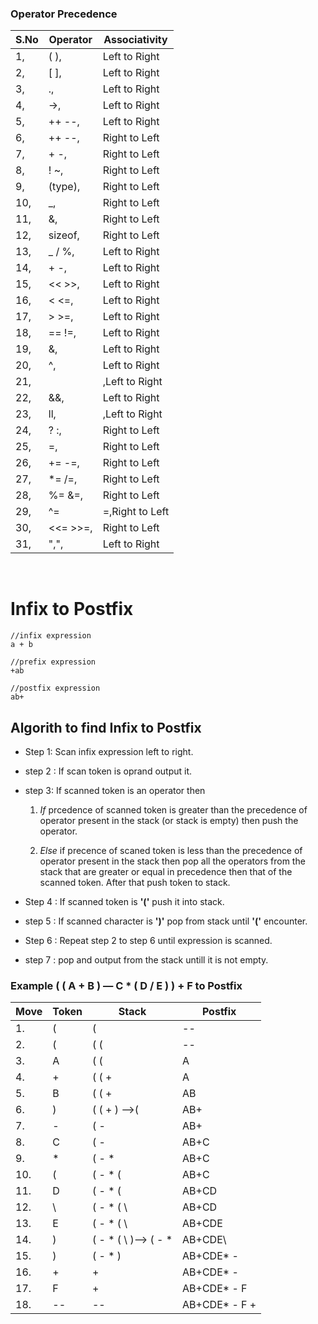 ### Operator Precedence

| S.No | Operator | Associativity   |
| ---- | -------- | --------------- |
| 1,   | ( ),     | Left to Right   |
| 2,   | [ ],     | Left to Right   |
| 3,   | .,       | Left to Right   |
| 4,   | ->,      | Left to Right   |
| 5,   | ++ --,   | Left to Right   |
| 6,   | ++ --,   | Right to Left   |
| 7,   | + -,     | Right to Left   |
| 8,   | ! ~,     | Right to Left   |
| 9,   | (type),  | Right to Left   |
| 10,  | \_,      | Right to Left   |
| 11,  | &,       | Right to Left   |
| 12,  | sizeof,  | Right to Left   |
| 13,  | \_ / %,  | Left to Right   |
| 14,  | + -,     | Left to Right   |
| 15,  | << >>,   | Left to Right   |
| 16,  | < <=,    | Left to Right   |
| 17,  | > >=,    | Left to Right   |
| 18,  | == !=,   | Left to Right   |
| 19,  | &,       | Left to Right   |
| 20,  | ^,       | Left to Right   |
| 21,  |          | ,Left to Right  |
| 22,  | &&,      | Left to Right   |
| 23,  | ll,      | ,Left to Right  |
| 24,  | ? :,     | Right to Left   |
| 25,  | =,       | Right to Left   |
| 26,  | += -=,   | Right to Left   |
| 27,  | \*= /=,  | Right to Left   |
| 28,  | %= &=,   | Right to Left   |
| 29,  | ^=       | =,Right to Left |
| 30,  | <<= >>=, | Right to Left   |
| 31,  | ",",     | Left to Right   |

<br/>

# Infix to Postfix

```
//infix expression
a + b

//prefix expression
+ab

//postfix expression
ab+
```

## Algorith to find Infix to Postfix

- Step 1: Scan infix expression left to right.

- step 2 : If scan token is oprand output it.
- step 3: If scanned token is an operator then

  1.  _If_ prcedence of scanned token is greater than the precedence of operator present in the stack (or stack is empty) then push the operator.

  2.  _Else_ if precence of scaned token is less than the precedence of operator present in the stack then pop all the operators from the stack that are greater or equal in precedence then that of the scanned token. After that push token to stack.

- Step 4 : If scanned token is **'('** push it into stack.
- step 5 : If scanned character is **')'** pop from stack until **'('** encounter.

- Step 6 : Repeat step 2 to step 6 until expression is scanned.
- step 7 : pop and output from the stack untill it is not empty.

### Example ( ( A + B ) — C \* ( D / E ) ) + F to Postfix

| Move | Token | Stack                  | Postfix        |
| ---- | ----- | ---------------------- | -------------- |
| 1.   | (     | (                      | --             |
| 2.   | (     | ( (                    | --             |
| 3.   | A     | ( (                    | A              |
| 4.   | +     | ( ( +                  | A              |
| 5.   | B     | ( ( +                  | AB             |
| 6.   | )     | ( ( + ) -->(           | AB+            |
| 7.   | -     | ( -                    | AB+            |
| 8.   | C     | ( -                    | AB+C           |
| 9.   | \*    | ( - \*                 | AB+C           |
| 10.  | (     | ( - \* (               | AB+C           |
| 11.  | D     | ( - \* (               | AB+CD          |
| 12.  | \     | ( - \* ( \             | AB+CD          |
| 13.  | E     | ( - \* ( \             | AB+CDE         |
| 14.  | )     | ( - \* ( \ )--> ( - \* | AB+CDE\        |
| 15.  | )     | ( - \* )               | AB+CDE\* -     |
| 16.  | +     | +                      | AB+CDE\* -     |
| 17.  | F     | +                      | AB+CDE\* - F   |
| 18.  | --    | --                     | AB+CDE\* - F + |
